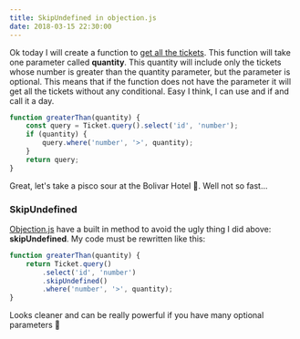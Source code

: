 ```yaml
---
title: SkipUndefined in objection.js
date: 2018-03-15 22:30:00
---
```


Ok today I will create a function to [get all the tickets](https://blog.eperedo.com/2018/03/15/objection-virtual-attributes/). This function will take one parameter called **quantity**.
This quantity will include only the tickets whose number is greater than the quantity parameter, but the parameter is optional. This means that if the function does not have the parameter it will get all the tickets without any conditional.
Easy I think, I can use and if and call it a day.

```javascript
function greaterThan(quantity) {
	const query = Ticket.query().select('id', 'number');
	if (quantity) {
		query.where('number', '>', quantity);
	}
	return query;
}
```

Great, let's take a pisco sour at the Bolivar Hotel 🍹. Well not so fast...

### SkipUndefined

[Objection.js](https://vincit.github.io/objection.js) have a built in method to avoid the ugly thing I did above: **skipUndefined**.
My code must be rewritten like this:

```javascript
function greaterThan(quantity) {
	return Ticket.query()
		.select('id', 'number')
		.skipUndefined()
		.where('number', '>', quantity);
}
```

Looks cleaner and can be really powerful if you have many optional parameters 👊
